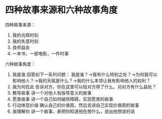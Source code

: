 # 四种故事来源和六种故事角度

四种故事来源：

1. 我的光辉时刻
2. 我的失意时刻
3. 良师益友
4. 一本书，一部电影，一件时事

六种故事角度：

1. 我是谁
   回答如下一系列问题：
   我是谁？→我有什么特别之处？→为何我可以影响他人？→我的天赋是什么？→我的什么本领让我有影响他人的权利？
2. 我为何在此
   告诉对方，你在这里可以给对方带了什么，对对方有什么益处？
3. 教导故事
   讲一个对他人有指导意义的故事
4. 愿景故事
   讲一个自己如何破除障碍，实现愿景的故事
5. 行动体现价值
   确认自己的价值观，然后去讲自己实现价值观的故事
6. 我理解你
   讲一个故事，表明你知道他在想什么，说出他想说的话
